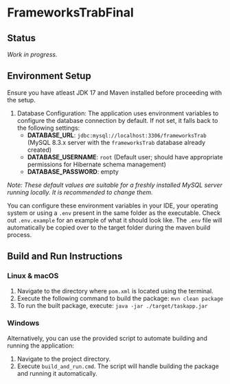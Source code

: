 # FrameworksTrabFinal

## Status

_Work in progress._

## Environment Setup

Ensure you have atleast JDK 17 and Maven installed before proceeding with the setup.

1. Database Configuration: The application uses environment variables to configure the database connection by default. If not set, it falls back to the following settings:
   - **DATABASE_URL**: `jdbc:mysql://localhost:3306/frameworksTrab` (MySQL 8.3.x server with the `frameworksTrab` database already created)
   - **DATABASE_USERNAME**: `root` (Default user; should have appropriate permissions for Hibernate schema management)
   - **DATABASE_PASSWORD**: empty

_Note: These default values are suitable for a freshly installed MySQL server running locally. It is recommended
to change them._

You can configure these environment variables in your IDE, your operating system or using a `.env` present in the same folder as the executable. Check out `.env.example` for an example of what it should look like. The `.env` file will automatically be copied over to the target folder during the maven build process.

## Build and Run Instructions

### Linux & macOS

1. Navigate to the directory where `pom.xml` is located using the terminal.
2. Execute the following command to build the package: `mvn clean package`
3. To run the built package, execute: `java -jar ./target/taskapp.jar`

### Windows

Alternatively, you can use the provided script to automate building and running the application:

1. Navigate to the project directory.
2. Execute `build_and_run.cmd`. The script will handle building the package and running it automatically.

